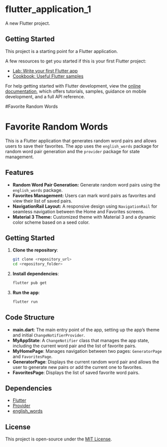 # flutter_application_1

A new Flutter project.

## Getting Started

This project is a starting point for a Flutter application.

A few resources to get you started if this is your first Flutter project:

- [Lab: Write your first Flutter app](https://docs.flutter.dev/get-started/codelab)
- [Cookbook: Useful Flutter samples](https://docs.flutter.dev/cookbook)

For help getting started with Flutter development, view the
[online documentation](https://docs.flutter.dev/), which offers tutorials,
samples, guidance on mobile development, and a full API reference.

#Favorite Random Words

# Favorite Random Words

This is a Flutter application that generates random word pairs and allows users to save their favorites. The app uses the `english_words` package for random word pair generation and the `provider` package for state management.

## Features

- **Random Word Pair Generation:** Generate random word pairs using the `english_words` package.
- **Favorites Management:** Users can mark word pairs as favorites and view their list of saved pairs.
- **NavigationRail Layout:** A responsive design using `NavigationRail` for seamless navigation between the Home and Favorites screens.
- **Material 3 Theme:** Customized theme with Material 3 and a dynamic color scheme based on a seed color.

## Getting Started

1. **Clone the repository**:
   ```bash
   git clone <repository_url>
   cd <repository_folder>
   ```

2. **Install dependencies**:
   ```bash
   flutter pub get
   ```

3. **Run the app**:
   ```bash
   flutter run
   ```

## Code Structure

- **main.dart**: The main entry point of the app, setting up the app’s theme and initial `ChangeNotifierProvider`.
- **MyAppState**: A `ChangeNotifier` class that manages the app state, including the current word pair and the list of favorite pairs.
- **MyHomePage**: Manages navigation between two pages: `GeneratorPage` and `FavoritesPage`.
- **GeneratorPage**: Displays the current random word pair and allows the user to generate new pairs or add the current one to favorites.
- **FavoritesPage**: Displays the list of saved favorite word pairs.

## Dependencies

- [Flutter](https://flutter.dev/)
- [Provider](https://pub.dev/packages/provider)
- [english_words](https://pub.dev/packages/english_words)

## License

This project is open-source under the [MIT License](LICENSE).
